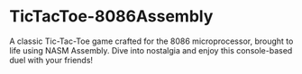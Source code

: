 # TicTacToe-8086Assembly
A classic Tic-Tac-Toe game crafted for the 8086 microprocessor, brought to life using NASM Assembly. Dive into nostalgia and enjoy this console-based duel with your friends!
